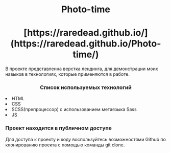 <h1 align="center">Photo-time</h1>
 <h1 align="center">[https://raredead.github.io/](https://raredead.github.io/Photo-time/)</h1>

<p>В проекте представленна верстка лендинга, для демонстрации моих навыков в технологиях, которые применяются в работе.</p>

<h3 align="center">Список используемых технологий</h3>
<li>HTML</li>
<li>CSS</li>
<li>SCSS(препроцессор) с использованием метаязыка Sass</li>
<li>JS</li>

<h3>Проект находится в публичном доступе</h3>

<p>Для доступа к проекту и коду воспользуйтесь возможностями Github по клонированию проекта с помощью команды git clone.</p>
